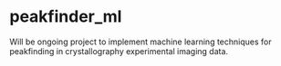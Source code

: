 # peakfinder_ml
Will be ongoing project to implement machine learning techniques for peakfinding in crystallography experimental imaging data.
